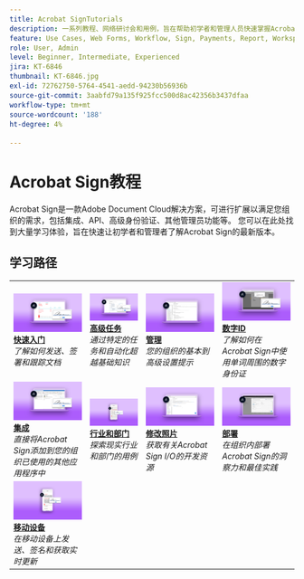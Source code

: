```yaml
---
title: Acrobat SignTutorials
description: 一系列教程、网络研讨会和用例，旨在帮助初学者和管理人员快速掌握Acrobat Sign的最新动态
feature: Use Cases, Web Forms, Workflow, Sign, Payments, Report, Workspace, Deadline, Administration, Digital ID, Form, Integrations, Mobile, Skill Builder
role: User, Admin
level: Beginner, Intermediate, Experienced
jira: KT-6846
thumbnail: KT-6846.jpg
exl-id: 72762750-5764-4541-aedd-94230b56936b
source-git-commit: 3aabfd79a135f925fcc500d8ac42356b3437dfaa
workflow-type: tm+mt
source-wordcount: '188'
ht-degree: 4%

---
```


# Acrobat Sign教程

Acrobat Sign是一款Adobe Document Cloud解决方案，可进行扩展以满足您组织的需求，包括集成、API、高级身份验证、其他管理员功能等。 您可以在此处找到大量学习体验，旨在快速让初学者和管理者了解Acrobat Sign的最新版本。

<div id="recs-overview-body-1"></div>
<div id="recs-overview-body-2"></div>
<div id="recs-overview-body-3"></div>
<div id="recs-overview-body-4"></div>
<div id="recs-overview-body-5"></div>
<div id="recs-overview-body-6"></div>

## 学习路径

<table style="table-layout:fixed">
<tr>
  <td>
    <a href="sign-beginner-tutorials/beginner-users-overview.md">
      <img alt="开始使用" src="assets/getting-started.png" />
    </a>
    <div>
      <a href="sign-beginner-tutorials/beginner-users-overview.md"><strong>快速入门</strong></a>
      </div>
      <em>了解如何发送、签署和跟踪文档</em>
      <br>
  </td>
  <td>
    <a href="sign-advanced-users/advanced-users-overview.md">
      <img alt="高级任务" src="assets/advanced-tasks.png" />
    </a>
    <div>
      <a href="sign-advanced-users/advanced-users-overview.md"><strong>高级任务</strong></a>
      </div>
      <em>通过特定的任务和自动化超越基础知识</em>
      <br>
  </td>  
  <td>
    <a href="admin/intro-admin-overview.md">
      <img alt="管理" src="assets/administer.png" />
    </a>
    <div>
      <a href="admin/intro-admin-overview.md"><strong>管理</strong></a>
      </div>
      <em>您的组织的基本到高级设置提示</em>
      <br>
  </td>
  <td>
    <a href="digitalid/digitalid-overview.md">
      <img alt="数字身份证" src="assets/identity.png" />
    </a>
     <div>
      <a href="digitalid/digitalid-overview.md"><strong>数字ID</strong></a>
      </div>
      <em>了解如何在Acrobat Sign中使用单词周围的数字身份证</em>
      <br>
  </td>
</tr>
<tr>
  <td>
    <a href="integrations/integrations-overview.md">
      <img alt="集成" src="assets/integrations.png" />
    </a>
    <div>
      <a href="integrations/integrations-overview.md"><strong>集成</strong></a>
      </div>
      <em>直接将Acrobat Sign添加到您的组织已使用的其他应用程序中</em>
      <br>
  </td>
  <td>
    <a href="sign-usecase/expand-inspire-overview.md">
      <img alt="行业和部门" src="assets/industries.png" />
    </a>
    <div>
      <a href="sign-usecase/expand-inspire-overview.md"><strong>行业和部门</strong></a>
      </div>
      <em>探索现实行业和部门的用例</em>
      <br>
  </td>
  <td>
    <a href="develop/develop-overview.md">
      <img alt="开发" src="assets/develop.png" />
    </a>
    <div>
      <a href="develop/develop-overview.md"><strong>修改照片</strong></a>
      </div>
      <em>获取有关Acrobat Sign I/O的开发资源</em>
      <br>
  </td>
   <td>
    <a href="deploy-overview.md">
      <img alt="部署" src="assets/deploy.png" />
    </a>
    <div>
      <a href="deploy-overview.md"><strong>部署</strong></a>
      </div>
      <em>在组织内部署Acrobat Sign的洞察力和最佳实践</em>
      <br>
  </td>
</tr>
<tr>
  <td>
    <a href="mobile/mobile-overview.md">
      <img alt="移动设备" src="assets/mobile.png" />
    </a>
    <div>
      <a href="mobile/mobile-overview.md"><strong>移动设备</strong></a>
      </div>
      <em>在移动设备上发送、签名和获取实时更新</em>
      <br>
  </td>  
</tr>
</table>
